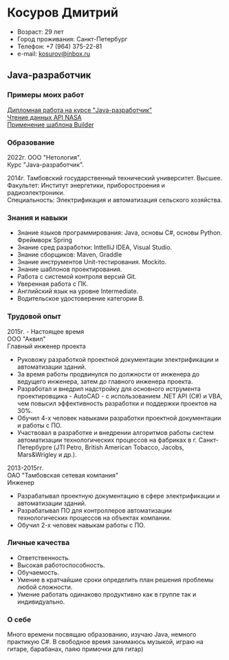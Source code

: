 # Косуров Дмитрий

- Возраст: 29 лет
- Город проживания: Санкт-Петербург
- Телефон: +7 (964) 375-22-81
- e-mail: kosurov@inbox.ru

## Java-разработчик
### Примеры моих работ
[Дипломная работа на курсе "Java-разработчик"](https://github.com/kosurov/netology-diploma.git)  
[Чтение данных API NASA](https://github.com/kosurov/nasa-api.git)  
[Применение шаблона Builder](https://github.com/kosurov/person-builder.git)

### Образование
2022г. ООО "Нетология".  
Курс "Java-разработчик".  

2014г. Тамбовский государственный технический университет. Высшее.  
Факультет: Институт энергетики, приборостроения и радиоэлектроники.  
Специальность: Электрификация и автоматизация сельского хозяйства.  

### Знания и навыки
* Знание языков программирования: Java, основы C#, основы Python. Фреймворк Spring
* Знание сред разработки: InttelliJ IDEA, Visual Studio.
* Знание сборщиков: Maven, Graddle
* Знание инструментов Unit-тестирования. Mockito.
* Знание шаблонов проектирования.
* Работа с системой контроля версий Git.
* Уверенная работа с ПК.
* Английский язык на уровне Intermediate.
* Водительское удостоверение категории B.

### Трудовой опыт
2015г. - Настоящее время  
ООО "Аквил"  
Главный инженер проекта  

* Руковожу разработкой проектной документации электрификации и автоматизации зданий.
* За время работы продвинулся по должности от инженера до ведущего инженера, затем до главного инженера проекта.
* Разработал и внедрил надстройку для основного иструмента проектировщика - AutoCAD - с использованием .NET API (C#) и VBA, чем повысил эффективность разработки и поддержки проектов на 30%.
* Обучил 4-х человек навыками разработки проектной документации и работы с ПО.
* Участвовал в разработке и внедрении алгоритмов работы систем автоматизации технологических процессов на фабриках в г. Санкт-Петербурге (JTI Petro, British American Tobacco, Jacobs, Mars&Wrigley и др.).

2013-2015гг.  
ОАО "Тамбовская сетевая компания"  
Инженер  

* Разрабатывал проектную документацию в сфере электрификации и автоматизации зданий.
* Разрабатывал ПО для контроллеров автоматизации технологических процессов на объектах компании.
* Обучил 2-х человек навыкам работы с ПО.


### Личные качества
* Ответственность.
* Высокая работоспособность.
* Обучаемость.
* Умение в кратчайшие сроки определить план решения проблемы любой сложности. 
* Умение работать одинаково продуктивно как в группе так и индивидуально.

### О себе
Много времени посвящаю образованию, изучаю Java, немного практикую C#. В свободное время занимаюсь музыкой, играю на гитаре, барабанах, паяю примочки для гитар)

<!--
**kosurov/kosurov** is a ✨ _special_ ✨ repository because its `README.md` (this file) appears on your GitHub profile.

Here are some ideas to get you started:

- 🔭 I’m currently working on ...
- 🌱 I’m currently learning ...
- 👯 I’m looking to collaborate on ...
- 🤔 I’m looking for help with ...
- 💬 Ask me about ...
- 📫 How to reach me: ...
- 😄 Pronouns: ...
- ⚡ Fun fact: ...
-->
